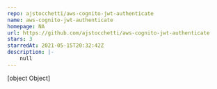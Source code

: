 ```yaml
---
repo: ajstocchetti/aws-cognito-jwt-authenticate
name: aws-cognito-jwt-authenticate
homepage: NA
url: https://github.com/ajstocchetti/aws-cognito-jwt-authenticate
stars: 3
starredAt: 2021-05-15T20:32:42Z
description: |-
    null
---
```


[object Object]
